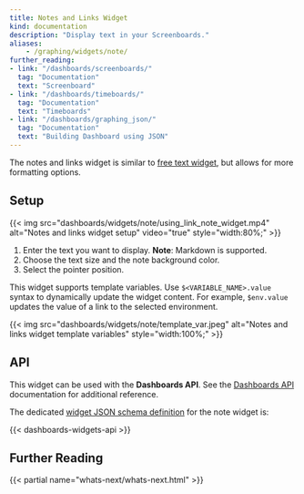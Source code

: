 ```yaml
---
title: Notes and Links Widget
kind: documentation
description: "Display text in your Screenboards."
aliases:
    - /graphing/widgets/note/
further_reading:
- link: "/dashboards/screenboards/"
  tag: "Documentation"
  text: "Screenboard"
- link: "/dashboards/timeboards/"
  tag: "Documentation"
  text: "Timeboards"
- link: "/dashboards/graphing_json/"
  tag: "Documentation"
  text: "Building Dashboard using JSON"
---
```


The notes and links widget is similar to [free text widget][1], but allows for more formatting options.

## Setup

{{< img src="dashboards/widgets/note/using_link_note_widget.mp4" alt="Notes and links widget setup" video="true" style="width:80%;" >}}

1. Enter the text you want to display. **Note**: Markdown is supported.
2. Choose the text size and the note background color.
3. Select the pointer position.

This widget supports template variables. Use `$<VARIABLE_NAME>.value` syntax to dynamically update the widget content. For example, `$env.value` updates the value of a link to the selected environment.

{{< img src="dashboards/widgets/note/template_var.jpeg" alt="Notes and links widget template variables" style="width:100%;" >}}


## API

This widget can be used with the **Dashboards API**. See the [Dashboards API][2] documentation for additional reference.

The dedicated [widget JSON schema definition][3] for the note widget is:

{{< dashboards-widgets-api >}}

## Further Reading

{{< partial name="whats-next/whats-next.html" >}}

[1]: /dashboards/widgets/free_text/
[2]: /api/v1/dashboards/
[3]: /dashboards/graphing_json/widget_json/
